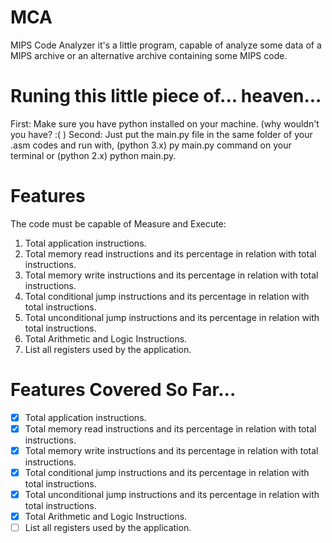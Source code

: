 # MCA

MIPS Code Analyzer it's a little program, capable of analyze some data of a MIPS archive or an alternative archive containing some MIPS code.

# Runing this little piece of... heaven...

First: Make sure you have python installed on your machine. (why wouldn't you have? :( )
Second: Just put the main.py file in the same folder of your .asm codes and run with, (python 3.x) py main.py command on your terminal or (python 2.x) python main.py.

# Features

The code must be capable of Measure and Execute:

1. Total application instructions. 
2. Total memory read instructions and its percentage in relation with total instructions.
3. Total memory write instructions and its percentage in relation with total instructions.
4. Total conditional jump instructions and its percentage in relation with total instructions.
5. Total unconditional jump instructions and its percentage in relation with total instructions.
6. Total Arithmetic and Logic Instructions.
7. List all registers used by the application.

# Features Covered So Far...
- [x] Total application instructions.
- [x] Total memory read instructions and its percentage in relation with total instructions.
- [x] Total memory write instructions and its percentage in relation with total instructions.
- [x] Total conditional jump instructions and its percentage in relation with total instructions.
- [x] Total unconditional jump instructions and its percentage in relation with total instructions.
- [x] Total Arithmetic and Logic Instructions.
- [ ] List all registers used by the application.
